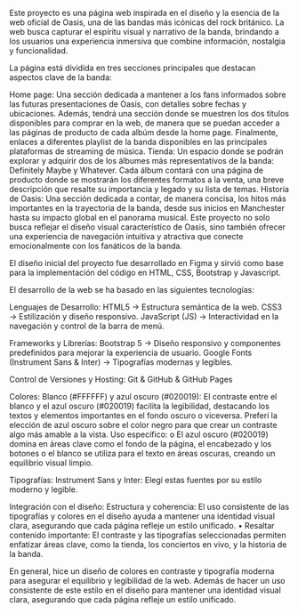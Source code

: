 Este proyecto es una página web inspirada en el diseño y la esencia de la web oficial de Oasis, una de las bandas más icónicas del rock británico.
La web busca capturar el espíritu visual y narrativo de la banda, brindando a los usuarios una experiencia inmersiva que combine información, nostalgia 
y funcionalidad.

La página está dividida en tres secciones principales que destacan aspectos clave de la banda:

Home page: Una sección dedicada a mantener a los fans informados sobre las futuras presentaciones de Oasis, con detalles sobre fechas y ubicaciones. Además,
tendrá una sección donde se muestren los dos títulos disponibles para comprar en la web, de manera que se puedan acceder a las páginas de producto de cada 
albúm desde la home page. Finalmente, enlaces a diferentes playlist de la banda disponibles en las principales plataformas de streaming de música.
Tienda: Un espacio donde se podrán explorar y adquirir dos de los álbumes más representativos de la banda: Definitely Maybe y Whatever. Cada álbum contará 
con una página de producto donde se mostrarán los diferentes formatos a la venta, una breve descripción que resalte su importancia y legado y su lista de 
temas.
Historia de Oasis: Una sección dedicada a contar, de manera concisa, los hitos más importantes en la trayectoria de la banda, desde sus inicios en Manchester hasta su impacto global en el panorama musical.
Este proyecto no solo busca reflejar el diseño visual característico de Oasis, sino también ofrecer una experiencia de navegación intuitiva y atractiva que 
conecte emocionalmente con los fanáticos de la banda.

El diseño inicial del proyecto fue desarrollado en Figma y sirvió como base para la implementación del código en HTML, CSS, Bootstrap y Javascript.

El desarrollo de la web se ha basado en las siguientes tecnologías:

Lenguajes de Desarrollo:
HTML5 → Estructura semántica de la web.
CSS3 → Estilización y diseño responsivo.
JavaScript (JS) → Interactividad en la navegación y control de la barra de menú.

Frameworks y Librerías:
Bootstrap 5 → Diseño responsivo y componentes predefinidos para mejorar la experiencia de usuario.
Google Fonts (Instrument Sans & Inter) → Tipografías modernas y legibles.

Control de Versiones y Hosting:
Git & GitHub & GitHub Pages

Colores:
Blanco (#FFFFFF) y azul oscuro (#020019): El contraste entre el blanco y el azul oscuro (#020019) facilita la legibilidad, 
destacando los textos y elementos importantes en el fondo oscuro o viceversa. Preferí la elección de azul oscuro sobre el color negro 
para que crear un contraste algo más amable a la vista.
Uso específico: o El azul oscuro (#020019) domina en áreas clave como el fondo de la página, el encabezado y los botones o 
el blanco se utiliza para el texto en áreas oscuras, creando un equilibrio visual limpio.

Tipografías:
Instrument Sans y Inter: Elegí estas fuentes por su estilo moderno y legible.

Integración con el diseño:
Estructura y coherencia: El uso consistente de las tipografías y colores en el diseño ayuda a mantener una identidad visual clara, asegurando 
que cada página refleje un estilo unificado. • Resaltar contenido importante: El contraste y las tipografías seleccionadas permiten enfatizar áreas 
clave, como la tienda, los conciertos en vivo, y la historia de la banda.

En general, hice un diseño de colores en contraste y tipografía moderna para asegurar el equilibrio y legibilidad de la web. Además de hacer un uso 
consistente de este estilo en el diseño para mantener una identidad visual clara, asegurando que cada página refleje un estilo unificado.
